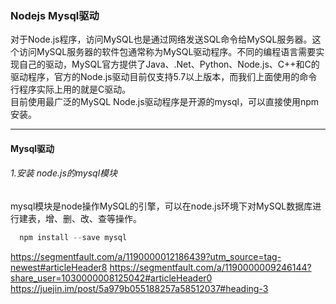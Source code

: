 ### Nodejs Mysql驱动
对于Node.js程序，访问MySQL也是通过网络发送SQL命令给MySQL服务器。这个访问MySQL服务器的软件包通常称为MySQL驱动程序。不同的编程语言需要实现自己的驱动，MySQL官方提供了Java、.Net、Python、Node.js、C++和C的驱动程序，官方的Node.js驱动目前仅支持5.7以上版本，而我们上面使用的命令行程序实际上用的就是C驱动。   
目前使用最广泛的MySQL Node.js驱动程序是开源的mysql，可以直接使用npm安装。<br>

---
#### Mysql驱动
###### 1.安装 node.js的mysql模块
mysql模块是node操作MySQL的引擎，可以在node.js环境下对MySQL数据库进行建表，增、删、改、查等操作。
```js
  npm install --save mysql
```

https://segmentfault.com/a/1190000012186439?utm_source=tag-newest#articleHeader8
https://segmentfault.com/a/1190000009246144?share_user=1030000008125042#articleHeader0
https://juejin.im/post/5a979b055188257a58512037#heading-3